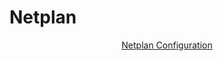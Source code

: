 # Netplan
<html>
  <header>
    <a href = "https://github.com/seabar24/Tech-Journal/wiki/Netplan-Entry"> Netplan Configuration</a>
  </header>
</html>
